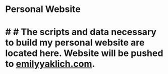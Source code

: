 # Personal Website

# # # The scripts and data necessary to build my personal website are located here. Website will be pushed to [emilyyaklich.com](https://emilyyaklich.com). 

